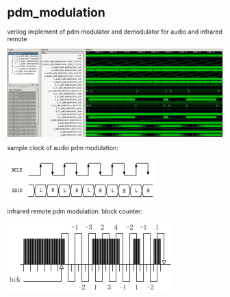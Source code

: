 # pdm_modulation

verilog implement of pdm modulator and demodulator for audio and infrared remote

![format](https://github.com/BHa2R00/pdm_modulation/blob/main/20230812180005_1547x632_scrot.png)


sample clock of audio pdm modulation:

![format](https://github.com/BHa2R00/pdm_modulation/blob/main/20230811164542_349x100_scrot.png)


infrared remote pdm modulation: block counter: 

![format](https://github.com/BHa2R00/pdm_modulation/blob/main/20230813171546_384x165_scrot.png)
